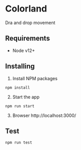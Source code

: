 # Colorland

Dra and drop movement

## Requirements

- Node v12+

## Installing

1. Install NPM packages

```
npm install
```

2. Start the app

```
npm run start
```

3. Browser http://localhost:3000/

## Test

```
npm run test
```
